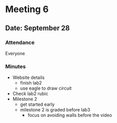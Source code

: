 

# Meeting 6
## Date: September 28
### Attendance
Everyone
### Minutes
* Website details
  * finish lab2
  * use eagle to draw circuit
* Check lab2 rubic
* Milestone 2
  * get started early
  * milestone 2 is graded before lab3
    * focus on avoiding walls before the video
  
